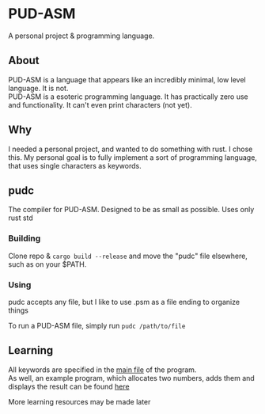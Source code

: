 # PUD-ASM

A personal project & programming language.

## About

PUD-ASM is a language that appears like an incredibly minimal, low level language. It is not.  
PUD-ASM is a esoteric programming language. It has practically zero use and functionality. It can't even print characters (not yet).

## Why

I needed a personal project, and wanted to do something with rust. I chose this.
My personal goal is to fully implement a sort of programming language, that uses single characters as keywords.

## pudc

The compiler for PUD-ASM.
Designed to be as small as possible. Uses only rust std

### Building

Clone repo & `cargo build --release` and move the "pudc" file elsewhere, such as on your $PATH.

### Using

pudc accepts any file, but I like to use .psm as a file ending to organize things

To run a PUD-ASM file, simply run `pudc /path/to/file`

## Learning

All keywords are specified in the [main file](./src/main.rs) of the program.  
As well, an example program, which allocates two numbers, adds them and displays the result can be found [here](./test.psm)

More learning resources may be made later
